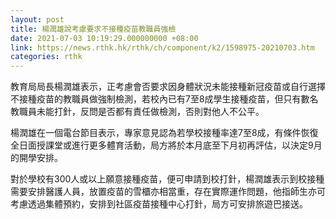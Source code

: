 ```yaml
---
layout: post
title: 楊潤雄說考慮要求不接種疫苗教職員強檢
date: 2021-07-03 10:19:29.000000000 +08:00
link: https://news.rthk.hk/rthk/ch/component/k2/1598975-20210703.htm
categories: rthk
---
```


教育局局長楊潤雄表示，正考慮會否要求因身體狀況未能接種新冠疫苗或自行選擇不接種疫苗的教職員做強制檢測，若校內已有7至8成學生接種疫苗，但只有數名教職員未能打針，反問是否都有責任做檢測，否則對他人不公平。

楊潤雄在一個電台節目表示，專家意見認為若學校接種率達7至8成，有條件恢復全日面授課堂或進行更多體育活動，局方將於本月底至下月初再評估，以決定9月的開學安排。

對於學校有300人或以上願意接種疫苗，便可申請到校打針，楊潤雄表示到校接種需要安排醫護人員，放置疫苗的雪櫃亦相當重，存在實際運作問題，他指師生亦可考慮透過集體預約，安排到社區疫苗接種中心打針，局方可安排旅遊巴接送。
